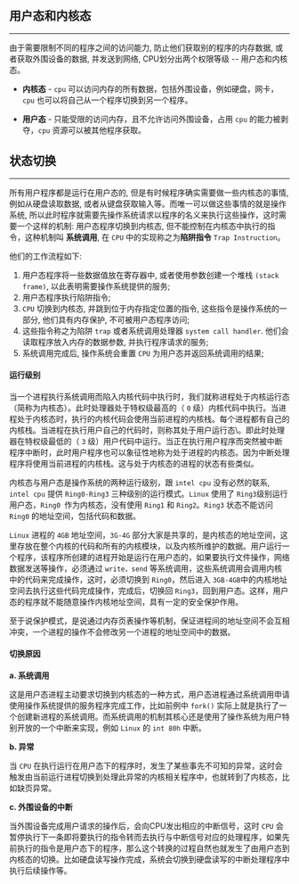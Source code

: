 ## 用户态和内核态

------

由于需要限制不同的程序之间的访问能力, 防止他们获取别的程序的内存数据, 或者获取外围设备的数据, 并发送到网络, CPU划分出两个权限等级 -- 用户态和内核态。

- **内核态** - `cpu` 可以访问内存的所有数据，包括外围设备，例如硬盘，网卡，`cpu` 也可以将自己从一个程序切换到另一个程序。

- **用户态** - 只能受限的访问内存，且不允许访问外围设备，占用 `cpu` 的能力被剥夺，`cpu` 资源可以被其他程序获取。

## 状态切换

-------

所有用户程序都是运行在用户态的, 但是有时候程序确实需要做一些内核态的事情, 例如从硬盘读取数据, 或者从键盘获取输入等。而唯一可以做这些事情的就是操作系统, 所以此时程序就需要先操作系统请求以程序的名义来执行这些操作，这时需要一个这样的机制: 用户态程序切换到内核态, 但不能控制在内核态中执行的指令，这种机制叫 **系统调用**, 在 `CPU` 中的实现称之为**陷阱指令** `Trap Instruction`。

他们的工作流程如下:

1. 用户态程序将一些数据值放在寄存器中, 或者使用参数创建一个堆栈 `(stack frame)`, 以此表明需要操作系统提供的服务;
2. 用户态程序执行陷阱指令;
3. `CPU` 切换到内核态, 并跳到位于内存指定位置的指令, 这些指令是操作系统的一部分, 他们具有内存保护, 不可被用户态程序访问;
4. 这些指令称之为陷阱 `trap` 或者系统调用处理器 `system call handler`. 他们会读取程序放入内存的数据参数, 并执行程序请求的服务;
5. 系统调用完成后, 操作系统会重置 `CPU` 为用户态并返回系统调用的结果;

#### 运行级别

当一个进程执行系统调用而陷入内核代码中执行时，我们就称进程处于内核运行态（简称为内核态）。此时处理器处于特权级最高的（ `0` 级）内核代码中执行。当进程处于内核态时，执行的内核代码会使用当前进程的内核栈。每个进程都有自己的内核栈。当进程在执行用户自己的代码时，则称其处于用户运行态\。即此时处理器在特权级最低的（ `3` 级）用户代码中运行。当正在执行用户程序而突然被中断程序中断时，此时用户程序也可以象征性地称为处于进程的内核态。因为中断处理程序将使用当前进程的内核栈。这与处于内核态的进程的状态有些类似。 

内核态与用户态是操作系统的两种运行级别，跟 `intel cpu` 没有必然的联系, `intel cpu` 提供 `Ring0-Ring3` 三种级别的运行模式。`Linux` 使用了 `Ring3`级别运行用户态，`Ring0 `作为内核态，没有使用 `Ring1` 和 `Ring2`。`Ring3` 状态不能访问`Ring0` 的地址空间，包括代码和数据。

`Linux` 进程的 `4GB` 地址空间，`3G-4G` 部分大家是共享的，是内核态的地址空间，这里存放在整个内核的代码和所有的内核模块，以及内核所维护的数据。用户运行一个程序，该程序所创建的进程开始是运行在用户态的，如果要执行文件操作，网络数据发送等操作，必须通过 `write，send` 等系统调用，这些系统调用会调用内核中的代码来完成操作，这时，必须切换到 `Ring0`，然后进入 `3GB-4GB`中的内核地址空间去执行这些代码完成操作，完成后，切换回 `Ring3`，回到用户态。这样，用户态的程序就不能随意操作内核地址空间，具有一定的安全保护作用。

至于说保护模式，是说通过内存页表操作等机制，保证进程间的地址空间不会互相冲突，一个进程的操作不会修改另一个进程的地址空间中的数据。

#### 切换原因

**a. 系统调用**

这是用户态进程主动要求切换到内核态的一种方式，用户态进程通过系统调用申请使用操作系统提供的服务程序完成工作，比如前例中 `fork()` 实际上就是执行了一个创建新进程的系统调用。而系统调用的机制其核心还是使用了操作系统为用户特别开放的一个中断来实现，例如 `Linux` 的 `int 80h` 中断。

**b. 异常**

当 `CPU` 在执行运行在用户态下的程序时，发生了某些事先不可知的异常，这时会触发由当前运行进程切换到处理此异常的内核相关程序中，也就转到了内核态，比如缺页异常。

**c. 外围设备的中断**

当外围设备完成用户请求的操作后，会向CPU发出相应的中断信号，这时 `CPU` 会暂停执行下一条即将要执行的指令转而去执行与中断信号对应的处理程序，如果先前执行的指令是用户态下的程序，那么这个转换的过程自然也就发生了由用户态到内核态的切换。比如硬盘读写操作完成，系统会切换到硬盘读写的中断处理程序中执行后续操作等。